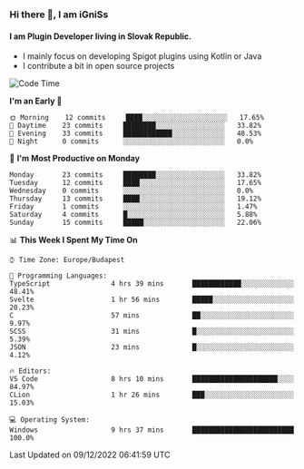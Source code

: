 ### Hi there 👋, I am iGniSs

#### I am Plugin Developer living in Slovak Republic.
- I mainly focus on developing Spigot plugins using Kotlin or Java
- I contribute a bit in open source projects

<!--START_SECTION:waka-->
![Code Time](http://img.shields.io/badge/Code%20Time-979%20hrs%2045%20mins-blue)

**I'm an Early 🐤** 

```text
🌞 Morning    12 commits     ████░░░░░░░░░░░░░░░░░░░░░   17.65% 
🌆 Daytime    23 commits     ████████░░░░░░░░░░░░░░░░░   33.82% 
🌃 Evening    33 commits     ████████████░░░░░░░░░░░░░   48.53% 
🌙 Night      0 commits      ░░░░░░░░░░░░░░░░░░░░░░░░░   0.0%

```
📅 **I'm Most Productive on Monday** 

```text
Monday       23 commits     ████████░░░░░░░░░░░░░░░░░   33.82% 
Tuesday      12 commits     ████░░░░░░░░░░░░░░░░░░░░░   17.65% 
Wednesday    0 commits      ░░░░░░░░░░░░░░░░░░░░░░░░░   0.0% 
Thursday     13 commits     ████░░░░░░░░░░░░░░░░░░░░░   19.12% 
Friday       1 commits      ░░░░░░░░░░░░░░░░░░░░░░░░░   1.47% 
Saturday     4 commits      █░░░░░░░░░░░░░░░░░░░░░░░░   5.88% 
Sunday       15 commits     █████░░░░░░░░░░░░░░░░░░░░   22.06%

```


📊 **This Week I Spent My Time On** 

```text
⌚︎ Time Zone: Europe/Budapest

💬 Programming Languages: 
TypeScript               4 hrs 39 mins       ████████████░░░░░░░░░░░░░   48.41% 
Svelte                   1 hr 56 mins        █████░░░░░░░░░░░░░░░░░░░░   20.23% 
C                        57 mins             ██░░░░░░░░░░░░░░░░░░░░░░░   9.97% 
SCSS                     31 mins             █░░░░░░░░░░░░░░░░░░░░░░░░   5.39% 
JSON                     23 mins             █░░░░░░░░░░░░░░░░░░░░░░░░   4.12%

🔥 Editors: 
VS Code                  8 hrs 10 mins       █████████████████████░░░░   84.97% 
CLion                    1 hr 26 mins        ███░░░░░░░░░░░░░░░░░░░░░░   15.03%

💻 Operating System: 
Windows                  9 hrs 37 mins       █████████████████████████   100.0%

```


 Last Updated on 09/12/2022 06:41:59 UTC
<!--END_SECTION:waka-->